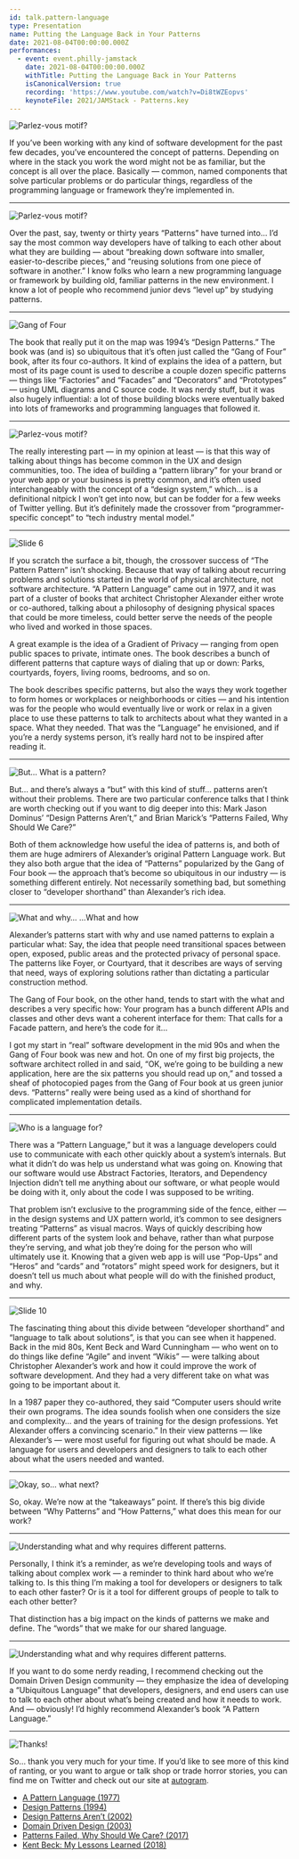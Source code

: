 ```yaml
---
id: talk.pattern-language
type: Presentation
name: Putting the Language Back in Your Patterns
date: 2021-08-04T00:00:00.000Z
performances:
  - event: event.philly-jamstack
    date: 2021-08-04T00:00:00.000Z
    withTitle: Putting the Language Back in Your Patterns
    isCanonicalVersion: true
    recording: 'https://www.youtube.com/watch?v=Di8tWZEopvs'
    keynoteFile: 2021/JAMStack - Patterns.key
---
```


![Parlez-vous motif?](./images/images.002.jpeg)

If you’ve been working with any kind of software development for the past few decades, you’ve encountered the concept of patterns. Depending on where in the stack you work the word might not be as familiar, but the concept is all over the place. Basically — common, named components that solve particular problems or do particular things, regardless of the programming language or framework they’re implemented in.

---

![Parlez-vous motif?](./images/images.003.jpeg)

Over the past, say, twenty or thirty years “Patterns” have turned into… I’d say the most common way developers have of talking to each other about what they are building — about “breaking down software into smaller, easier-to-describe pieces,” and “reusing solutions from one piece of software in another.” I know folks who learn a new programming language or framework by building old, familiar patterns in the new environment. I know a lot of people who recommend junior devs “level up” by studying patterns.

---

![Gang of Four](./images/images.004.jpeg)

The book that really put it on the map was 1994’s “Design Patterns.” The book was (and is) so ubiquitous that it’s often just called the “Gang of Four” book, after its four co-authors. It kind of explains the idea of a pattern, but most of its page count is used to describe a couple dozen specific patterns — things like “Factories” and “Facades” and “Decorators” and “Prototypes” — using UML diagrams and C source code. It was nerdy stuff, but it was also hugely influential: a lot of those building blocks were eventually baked into lots of frameworks and programming languages that followed it.

---

![Parlez-vous motif?](./images/images.005.jpeg)

The really interesting part — in my opinion at least — is that this way of talking about things has become common in the UX and design communities, too. The idea of building a “pattern library” for your brand or your web app or your business is pretty common, and it’s often used interchangeably with the concept of a “design system,” which… is a definitional nitpick I won’t get into now, but can be fodder for a few weeks of Twitter yelling. But it’s definitely made the crossover from “programmer-specific concept” to “tech industry mental model.”

---

![Slide 6](./images/images.006.jpeg)

If you scratch the surface a bit, though, the crossover success of “The Pattern Pattern” isn’t shocking. Because that way of talking about recurring problems and solutions started in the world of physical architecture, not software architecture. “A Pattern Language” came out in 1977, and it was part of a cluster of books that architect Christopher Alexander either wrote or co-authored, talking about a philosophy of designing physical spaces that could be more timeless, could better serve the needs of the people who lived and worked in those spaces.

A great example is the idea of a Gradient of Privacy — ranging from open public spaces to private, intimate ones. The book describes a bunch of different patterns that capture ways of dialing that up or down: Parks, courtyards, foyers, living rooms, bedrooms, and so on.

The book describes specific patterns, but also the ways they work together to form homes or workplaces or neighborhoods or cities — and his intention was for the people who would eventually live or work or relax in a given place to use these patterns to talk to architects about what they wanted in a space. What they needed. That was the “Language” he envisioned, and if you’re a nerdy systems person, it’s really hard not to be inspired after reading it.

---

![But… What is a pattern?](./images/images.007.jpeg)

But… and there’s always a “but” with this kind of stuff… patterns aren’t without their problems. There are two particular conference talks that I think are worth checking out if you want to dig deeper into this: Mark Jason Dominus’ “Design Patterns Aren’t,” and Brian Marick’s “Patterns Failed, Why Should We Care?”

Both of them acknowledge how useful the idea of patterns is, and both of them are huge admirers of Alexander’s original Pattern Language work. But they also both argue that the idea of “Patterns” popularized by the Gang of Four book — the approach that’s become so ubiquitous in our industry — is something different entirely. Not necessarily something bad, but something closer to “developer shorthand” than Alexander’s rich idea.

---

![What and why… …What and how](./images/images.008.jpeg)

Alexander’s patterns start with why and use named patterns to explain a particular what: Say, the idea that people need transitional spaces between open, exposed, public areas and the protected privacy of personal space. The patterns like Foyer, or  Courtyard, that it describes are ways of serving that need, ways of exploring solutions rather than dictating a particular construction method.

The Gang of Four book, on the other hand, tends to start with the what and describes a very specific how: Your program has a bunch different APIs and classes and other devs want a coherent interface for them: That calls for a Facade pattern, and here’s the code for it…

I got my start in “real” software development in the mid 90s and when the Gang of Four book was new and hot. On one of my first big projects, the software architect rolled in and said, “OK, we’re going to be building a new application, here are the six patterns you should read up on,” and tossed a sheaf of photocopied pages from the Gang of Four book at us green junior devs. “Patterns” really were being used as a kind of shorthand for complicated implementation details.

---

![Who is a language for?](./images/images.009.jpeg)

There was a “Pattern Language,” but it was a language developers could use to communicate with each other quickly about a system’s internals. But what it didn’t do was help us understand what was going on. Knowing that our software would use Abstract Factories, Iterators, and Dependency Injection didn’t tell me anything about our software, or what people would be doing with it, only about the code I was supposed to be writing.

That problem isn’t exclusive to the programming side of the fence, either — in the design systems and UX pattern world, it’s common to see designers treating “Patterns” as visual macros. Ways of quickly describing how different parts of the system look and behave, rather than what purpose they’re serving, and what job they’re doing for the person who will ultimately use it. Knowing that a given web app is will use “Pop-Ups” and “Heros” and “cards” and “rotators” might speed work for designers, but it doesn’t tell us much about what people will do with the finished product, and why.

---

![Slide 10](./images/images.010.jpeg)

The fascinating thing about this divide between “developer shorthand” and “language to talk about solutions”, is that you can see when it happened. Back in the mid 80s, Kent Beck and Ward Cunningham — who went on to do things like define “Agile” and invent “Wikis” — were talking about Christopher Alexander’s work and how it could improve the work of software development. And they had a very different take on what was going to be important about it.

In a 1987 paper they co-authored, they said “Computer users should write their own programs. The idea sounds foolish when one considers the size and complexity… and the years of training for the design professions. Yet Alexander offers a convincing scenario.” In their view patterns — like Alexander’s — were most useful for figuring out what should be made. A language for users and developers and designers to talk to each other about what the users needed and wanted.

---

![Okay, so… what next?](./images/images.011.jpeg)

So, okay. We’re now at the “takeaways” point. If there’s this big divide between “Why Patterns” and “How Patterns,” what does this mean for our work?

---

![Understanding what and why requires different patterns.](./images/images.012.jpeg)

Personally, I think it’s a reminder, as we’re developing tools and ways of talking about complex work — a reminder to think hard about who we’re talking to. Is this thing I’m making a tool for developers or designers to talk to each other faster? Or is it a tool for different groups of people to talk to each other better?

That distinction has a big impact on the kinds of patterns we make and define. The “words” that we make for our shared language.

---

![Understanding what and why requires different patterns.](./images/images.013.jpeg)

If you want to do some nerdy reading, I recommend checking out the Domain Driven Design community — they emphasize the idea of developing a “Ubiquitous Language” that developers, designers, and end users can use to talk to each other about what’s being created and how it needs to work. And — obviously! I’d highly recommend Alexander’s book “A Pattern Language.”

---

![Thanks!](./images/images.014.jpeg)

So… thank you very much for your time. If you’d like to see more of this kind of ranting, or you want to argue or talk shop or trade horror stories, you can find me on Twitter and check out our site at [autogram](https://autogram.is).

* [A Pattern Language (1977)](https://www.patternlanguage.com)
* [Design Patterns (1994)](https://www.gofpatterns.com)
* [Design Patterns Aren’t (2002)](https://perl.plover.com/yak/design/)
* [Domain Driven Design (2003)](https://www.amazon.com/dp/0321125215)
* [ Patterns Failed, Why Should We Care? (2017)](https://www.deconstructconf.com/2017/brian-marick-patterns-failed-why-should-we-care)
* [Kent Beck: My Lessons Learned (2018)](https://facebook.com/notes/kent-beck/my-personal-mission/1811782322187957/)
